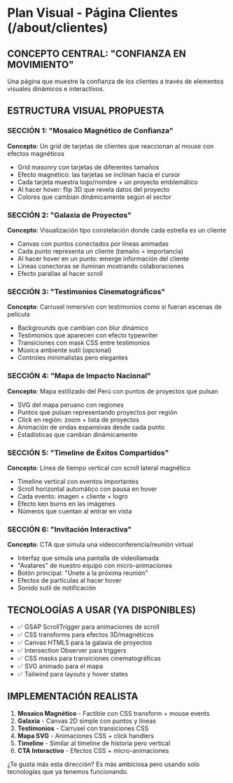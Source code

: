 # Plan Visual - Página Clientes (/about/clientes)

## CONCEPTO CENTRAL: "CONFIANZA EN MOVIMIENTO"
Una página que muestre la confianza de los clientes a través de elementos visuales dinámicos e interactivos.

## ESTRUCTURA VISUAL PROPUESTA

### SECCIÓN 1: "Mosaico Magnético de Confianza"
**Concepto**: Un grid de tarjetas de clientes que reaccionan al mouse con efectos magnéticos
- Grid masonry con tarjetas de diferentes tamaños
- Efecto magnético: las tarjetas se inclinan hacia el cursor
- Cada tarjeta muestra logo/nombre + un proyecto emblemático
- Al hacer hover: flip 3D que revela datos del proyecto
- Colores que cambian dinámicamente según el sector

### SECCIÓN 2: "Galaxia de Proyectos"
**Concepto**: Visualización tipo constelación donde cada estrella es un cliente
- Canvas con puntos conectados por líneas animadas
- Cada punto representa un cliente (tamaño = importancia)
- Al hacer hover en un punto: emerge información del cliente
- Líneas conectoras se iluminan mostrando colaboraciones
- Efecto parallax al hacer scroll

### SECCIÓN 3: "Testimonios Cinematográficos"
**Concepto**: Carrusel inmersivo con testimonios como si fueran escenas de película
- Backgrounds que cambian con blur dinámico
- Testimonios que aparecen con efecto typewriter
- Transiciones con mask CSS entre testimonios
- Música ambiente sutil (opcional)
- Controles minimalistas pero elegantes

### SECCIÓN 4: "Mapa de Impacto Nacional"
**Concepto**: Mapa estilizado del Perú con puntos de proyectos que pulsan
- SVG del mapa peruano con regiones
- Puntos que pulsan representando proyectos por región
- Click en región: zoom + lista de proyectos
- Animación de ondas expansivas desde cada punto
- Estadísticas que cambian dinámicamente

### SECCIÓN 5: "Timeline de Éxitos Compartidos"
**Concepto**: Línea de tiempo vertical con scroll lateral magnético
- Timeline vertical con eventos importantes
- Scroll horizontal automático con pausa en hover
- Cada evento: imagen + cliente + logro
- Efecto ken burns en las imágenes
- Números que cuentan al entrar en vista

### SECCIÓN 6: "Invitación Interactiva"
**Concepto**: CTA que simula una videoconferencia/reunión virtual
- Interfaz que simula una pantalla de videollamada
- "Avatares" de nuestro equipo con micro-animaciones
- Botón principal: "Únete a la próxima reunión"
- Efectos de partículas al hacer hover
- Sonido sutil de notificación

## TECNOLOGÍAS A USAR (YA DISPONIBLES)
- ✅ GSAP ScrollTrigger para animaciones de scroll
- ✅ CSS transforms para efectos 3D/magnéticos
- ✅ Canvas HTML5 para la galaxia de proyectos
- ✅ Intersection Observer para triggers
- ✅ CSS masks para transiciones cinematográficas
- ✅ SVG animado para el mapa
- ✅ Tailwind para layouts y hover states

## IMPLEMENTACIÓN REALISTA
1. **Mosaico Magnético** - Factible con CSS transform + mouse events
2. **Galaxia** - Canvas 2D simple con puntos y líneas
3. **Testimonios** - Carrusel con transiciones CSS
4. **Mapa SVG** - Animaciones CSS + click handlers
5. **Timeline** - Similar al timeline de historia pero vertical
6. **CTA Interactivo** - Efectos CSS + micro-animaciones

¿Te gusta más esta dirección? Es más ambiciosa pero usando solo tecnologías que ya tenemos funcionando.
